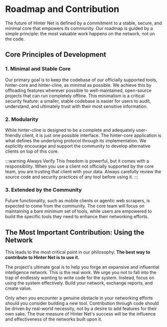# Roadmap and Contribution

The future of Hinter Net is defined by a commitment to a stable, secure, and minimal core that empowers its community.
Our roadmap is guided by a simple principle: the most valuable work happens on the network, not on the code.

## Core Principles of Development

### 1. Minimal and Stable Core

Our primary goal is to keep the codebase of our officially supported tools, hinter-core and hinter-cline, as minimal as possible.
We achieve this by offloading features wherever possible to well-maintained, open-source projects that can run completely offline.
This minimalism is a critical security feature: a smaller, stable codebase is easier for users to audit, understand, and ultimately trust with their most sensitive information.

### 2. Modularity

While hinter-cline is designed to be a complete and adequately user-friendly client, it is just one possible interface.
The hinter-core application is what defines the underlying protocol through its implementation.
We explicitly encourage and support the community to develop alternative clients on top of this core.

:::warning Always Verify
This freedom is powerful, but it comes with a responsibility.
When you use a client not officially supported by the core team, you are trusting that client with your data.
Always carefully review the source code and security practices of any tool before using it.
:::

### 3. Extended by the Community

Future functionality, such as mobile clients or agentic web scrapers, is expected to come from the community.
The core team will focus on maintaining a bare minimum set of tools, while users are empowered to build the specific tools they need to enhance their networking efforts.

## The Most Important Contribution: Using the Network

This leads to the most critical point in our philosophy: **The best way to contribute to Hinter Net is to use it.**

The project's ultimate goal is to help you forge an expansive and influential intelligence network.
This is the real work.
We urge you not to fall into the trap of endlessly wanting to write code for the system.
Instead, focus on using the system effectively.
Build your network, exchange reports, and create value.

Only when you encounter a genuine obstacle in your networking efforts should you consider building a new tool.
Contribution through code should be driven by real-world necessity, not by a desire to add features for their own sake.
The true measure of Hinter Net's success will be the influence and effectiveness of the networks built upon it.
